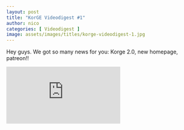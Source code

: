 ```yaml
---
layout: post
title: "KorGE Videodigest #1"
author: nico
categories: [ Videodigest ]
image: assets/images/titles/korge-videodigest-1.jpg
---
```


Hey guys. We got so many news for you: Korge 2.0, new homepage, patreon!!

<iframe src="https://www.youtube.com/embed/H4vMPpihqdw?feature=oembed" frameborder="0" allow="accelerometer; autoplay; encrypted-media; gyroscope; picture-in-picture" allowfullscreen="" name="fitvid0"></iframe>
